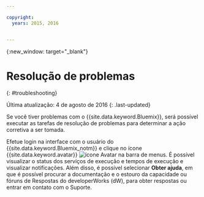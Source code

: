```yaml
---

copyright:
  years: 2015, 2016


---
```



{:new_window: target="_blank"}



# Resolução de problemas
{: #troubleshooting}

Última atualização: 4 de agosto de 2016
{: .last-updated}

Se você tiver problemas com o {{site.data.keyword.Bluemix}},
será possível executar as tarefas de resolução de problemas para determinar a ação
corretiva a ser tomada.

Efetue login na interface com o usuário do {{site.data.keyword.Bluemix_notm}} e clique no ícone {{site.data.keyword.avatar}}
![ícone Avatar](images/account_support.svg) na barra de menus. É possível visualizar o status
dos serviços de execução e tempos de execução e visualizar notificações. Além
disso, é possível selecionar **Obter ajuda**, em
que é possível procurar a documentação e o estouro da capacidade
ou fóruns de Respostas do developerWorks (dW), para obter respostas ou entrar em contato com o Suporte.
